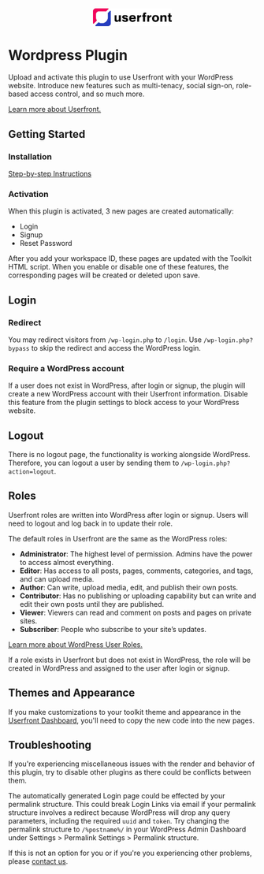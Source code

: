 <p align="center">
  <br />
  <a href="https://userfront.com">
    <img src="https://raw.githubusercontent.com/userfront/userfront/main/logo.png" width="160">
  </a>
  <br />
</p>

# Wordpress Plugin

Upload and activate this plugin to use Userfront with your WordPress website. Introduce new features such as multi-tenacy, social sign-on, role-based access control, and so much more.

[Learn more about Userfront.](https://userfront.com)

## Getting Started

### Installation

[Step-by-step Instructions](https://userfront.com/docs/integrations/wordpress)

### Activation

When this plugin is activated, 3 new pages are created automatically:

- Login
- Signup
- Reset Password

After you add your workspace ID, these pages are updated with the Toolkit HTML script. When you enable or disable one of these features, the corresponding pages will be created or deleted upon save.

## Login

### Redirect

You may redirect visitors from `/wp-login.php` to `/login`. Use `/wp-login.php?bypass` to skip the redirect and access the WordPress login.

### Require a WordPress account

If a user does not exist in WordPress, after login or signup, the plugin will create a new WordPress account with their Userfront information. Disable this feature from the plugin settings to block access to your WordPress website.

## Logout

There is no logout page, the functionality is working alongside WordPress. Therefore, you can logout a user by sending them to `/wp-login.php?action=logout`.

## Roles

Userfront roles are written into WordPress after login or signup. Users will need to logout and log back in to update their role.

The default roles in Userfront are the same as the WordPress roles:

- **Administrator**: The highest level of permission. Admins have the power to access almost everything.
- **Editor**: Has access to all posts, pages, comments, categories, and tags, and can upload media.
- **Author**: Can write, upload media, edit, and publish their own posts.
- **Contributor**: Has no publishing or uploading capability but can write and edit their own posts until they are published.
- **Viewer**: Viewers can read and comment on posts and pages on private sites.
- **Subscriber**: People who subscribe to your site’s updates.

[Learn more about WordPress User Roles.](https://wordpress.com/support/invite-people/user-roles/)

If a role exists in Userfront but does not exist in WordPress, the role will be created in WordPress and assigned to the user after login or signup.

## Themes and Appearance

If you make customizations to your toolkit theme and appearance in the [Userfront Dashboard](https://userfront.com/dashboard/authentication?tab=style), you'll need to copy the new code into the new pages.

## Troubleshooting

If you're experiencing miscellaneous issues with the render and behavior of this plugin, try to disable other plugins as there could be conflicts between them.

The automatically generated Login page could be effected by your permalink structure. This could break Login Links via email if your permalink structure involves a redirect because WordPress will drop any query parameters, including the required `uuid` and `token`. Try changing the permalink structure to `/%postname%/` in your WordPress Admin Dashboard under Settings > Permalink Settings > Permalink structure.

If this is not an option for you or if you're you experiencing other problems, please [contact us](https://userfront.com/contact).
